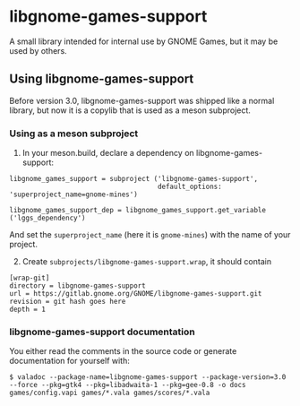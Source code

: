 # libgnome-games-support 
A small library intended for internal use by GNOME Games,
but it may be used by others.

## Using libgnome-games-support
Before version 3.0, libgnome-games-support was shipped like a normal library,
but now it is a copylib that is used as a meson subproject.

### Using as a meson subproject
1. In your meson.build, declare a dependency on libgnome-games-support:

```
libgnome_games_support = subproject ('libgnome-games-support',
                                     default_options: 'superproject_name=gnome-mines')

libgnome_games_support_dep = libgnome_games_support.get_variable ('lggs_dependency')

```

And set the ``superproject_name`` (here it is ``gnome-mines``) with the name of your project. 

2. Create ``subprojects/libgnome-games-support.wrap``, it should contain

```
[wrap-git]
directory = libgnome-games-support
url = https://gitlab.gnome.org/GNOME/libgnome-games-support.git
revision = git hash goes here
depth = 1
```

### libgnome-games-support documentation

You either read the comments in the source code or generate documentation for yourself with:

``$ valadoc --package-name=libgnome-games-support --package-version=3.0 --force --pkg=gtk4 --pkg=libadwaita-1 --pkg=gee-0.8 -o docs games/config.vapi games/*.vala games/scores/*.vala``
